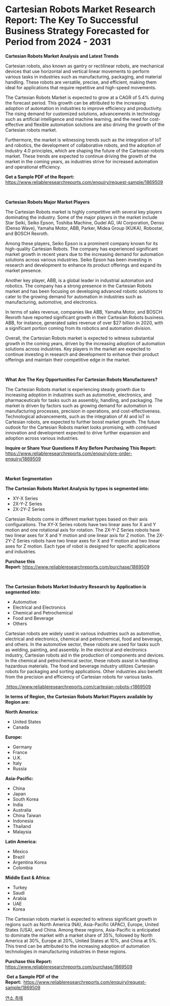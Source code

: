 <p><h1>Cartesian Robots Market Research Report: The Key To Successful Business Strategy Forecasted for Period from 2024 - 2031</h1></p><p><strong>Cartesian Robots Market Analysis and Latest Trends</strong></p>
<p><p>Cartesian robots, also known as gantry or rectilinear robots, are mechanical devices that use horizontal and vertical linear movements to perform various tasks in industries such as manufacturing, packaging, and material handling. These robots are versatile, precise, and efficient, making them ideal for applications that require repetitive and high-speed movements.</p><p>The Cartesian Robots Market is expected to grow at a CAGR of 5.4% during the forecast period. This growth can be attributed to the increasing adoption of automation in industries to improve efficiency and productivity. The rising demand for customized solutions, advancements in technology such as artificial intelligence and machine learning, and the need for cost-effective and flexible automation solutions are also driving the growth of the Cartesian robots market.</p><p>Furthermore, the market is witnessing trends such as the integration of IoT and robotics, the development of collaborative robots, and the adoption of Industry 4.0 principles, which are shaping the future of the Cartesian robots market. These trends are expected to continue driving the growth of the market in the coming years, as industries strive for increased automation and operational efficiency.</p></p>
<p><strong>Get a Sample PDF of the Report:&nbsp;</strong> <a href="https://www.reliableresearchreports.com/enquiry/request-sample/1869509">https://www.reliableresearchreports.com/enquiry/request-sample/1869509</a></p>
<p>&nbsp;</p>
<p><strong>Cartesian Robots Major Market Players</strong></p>
<p><p>The Cartesian Robots market is highly competitive with several key players dominating the industry. Some of the major players in the market include Star Seiki, Seiko Epson, Toshiba Machine, Gudel AG, IAI Corporation, Denso (Denso Wave), Yamaha Motor, ABB, Parker, Midea Group (KUKA), Robostar, and BOSCH Rexroth.</p><p>Among these players, Seiko Epson is a prominent company known for its high-quality Cartesian Robots. The company has experienced significant market growth in recent years due to the increasing demand for automation solutions across various industries. Seiko Epson has been investing in research and development to enhance its product offerings and expand its market presence.</p><p>Another key player, ABB, is a global leader in industrial automation and robotics. The company has a strong presence in the Cartesian Robots market and has been focusing on developing advanced robotic solutions to cater to the growing demand for automation in industries such as manufacturing, automotive, and electronics.</p><p>In terms of sales revenue, companies like ABB, Yamaha Motor, and BOSCH Rexroth have reported significant growth in their Cartesian Robots business. ABB, for instance, generated sales revenue of over $27 billion in 2020, with a significant portion coming from its robotics and automation division.</p><p>Overall, the Cartesian Robots market is expected to witness substantial growth in the coming years, driven by the increasing adoption of automation solutions across industries. Key players in the market are expected to continue investing in research and development to enhance their product offerings and maintain their competitive edge in the market.</p></p>
<p>&nbsp;</p>
<p><strong>What Are The Key Opportunities For Cartesian Robots Manufacturers?</strong></p>
<p><p>The Cartesian Robots market is experiencing steady growth due to increasing adoption in industries such as automotive, electronics, and pharmaceuticals for tasks such as assembly, handling, and packaging. The market is driven by factors such as growing demand for automation in manufacturing processes, precision in operations, and cost-effectiveness. Technological advancements, such as the integration of AI and IoT in Cartesian robots, are expected to further boost market growth. The future outlook for the Cartesian Robots market looks promising, with continued innovation and development expected to drive further expansion and adoption across various industries.</p></p>
<p><strong>Inquire or Share Your Questions If Any Before Purchasing This Report:</strong> <a href="https://www.reliableresearchreports.com/enquiry/pre-order-enquiry/1869509">https://www.reliableresearchreports.com/enquiry/pre-order-enquiry/1869509</a></p>
<p>&nbsp;</p>
<p><strong>Market Segmentation</strong></p>
<p><strong>The Cartesian Robots Market Analysis by types is segmented into:</strong></p>
<p><ul><li>XY-X Series</li><li>2X-Y-Z Series</li><li>2X-2Y-Z Series</li></ul></p>
<p><p>Cartesian Robots come in different market types based on their axis configurations. The XY-X Series robots have two linear axes for X and Y motion and one rotational axis for rotation. The 2X-Y-Z Series robots have two linear axes for X and Y motion and one linear axis for Z motion. The 2X-2Y-Z Series robots have two linear axes for X and Y motion and two linear axes for Z motion. Each type of robot is designed for specific applications and industries.</p></p>
<p><strong>Purchase this Report:&nbsp;</strong><a href="https://www.reliableresearchreports.com/purchase/1869509">https://www.reliableresearchreports.com/purchase/1869509</a></p>
<p>&nbsp;</p>
<p><strong>The Cartesian Robots Market Industry Research by Application is segmented into:</strong></p>
<p><ul><li>Automotive</li><li>Electrical and Electronics</li><li>Chemical and Petrochemical</li><li>Food and Beverage</li><li>Others</li></ul></p>
<p><p>Cartesian robots are widely used in various industries such as automotive, electrical and electronics, chemical and petrochemical, food and beverage, and others. In the automotive sector, these robots are used for tasks such as welding, painting, and assembly. In the electrical and electronics industry, Cartesian robots aid in the production of components and devices. In the chemical and petrochemical sector, these robots assist in handling hazardous materials. The food and beverage industry utilizes Cartesian robots for packaging and sorting applications. Other industries also benefit from the precision and efficiency of Cartesian robots for various tasks.</p></p>
<p><a href="https://www.reliableresearchreports.com/cartesian-robots-r1869509">&nbsp;https://www.reliableresearchreports.com/cartesian-robots-r1869509</a></p>
<p><strong>In terms of Region, the Cartesian Robots Market Players available by Region are:</strong></p>
<p>
    <p> <strong> North America: </strong>
        <ul>
            <li>United States</li>
            <li>Canada</li>
        </ul>
        </p> 
    <p> <strong> Europe: </strong>
        <ul>
            <li>Germany</li>
            <li>France</li>
            <li>U.K.</li>
            <li>Italy</li>
            <li>Russia</li>
        </ul>
        </p> 
    <p> <strong> Asia-Pacific: </strong>
        <ul>
            <li>China</li>
            <li>Japan</li>
            <li>South Korea</li>
            <li>India</li>
            <li>Australia</li>
            <li>China Taiwan</li>
            <li>Indonesia</li>
            <li>Thailand</li>
            <li>Malaysia</li>
        </ul>
        </p> 
    <p> <strong> Latin America: </strong>
        <ul>
            <li>Mexico</li>
            <li>Brazil</li>
            <li>Argentina Korea</li>
            <li>Colombia</li>
        </ul>
        </p> 
    <p> <strong> Middle East & Africa: </strong>
        <ul>
            <li>Turkey</li>
            <li>Saudi</li>
            <li>Arabia</li>
            <li>UAE</li>
            <li>Korea</li>
        </ul>
    </p>
    </p>
<p><p>The Cartesian robots market is expected to witness significant growth in regions such as North America (NA), Asia-Pacific (APAC), Europe, United States (USA), and China. Among these regions, Asia-Pacific is anticipated to dominate the market with a market share of 35%, followed by North America at 30%, Europe at 20%, United States at 10%, and China at 5%. This trend can be attributed to the increasing adoption of automation technologies in manufacturing industries in these regions.</p></p>
<p><strong>Purchase this Report: </strong><a href="https://www.reliableresearchreports.com/purchase/1869509">https://www.reliableresearchreports.com/purchase/1869509</a></p>
<p>&nbsp;<strong>Get a Sample PDF of the Report:&nbsp;&nbsp;</strong><a href="https://www.reliableresearchreports.com/enquiry/request-sample/1869509">https://www.reliableresearchreports.com/enquiry/request-sample/1869509</a></p>
<p><strong></strong></p>
<p><p><a href="https://medium.com/@felipegrrady654556/%EC%97%B0%EC%86%8C-%EC%B4%89%EB%A7%A4-%EC%8B%9C%EC%9E%A5%EC%9D%80-%EC%8B%9C%EC%9E%A5-%EC%A0%90%EC%9C%A0%EC%9C%A8-%EC%8B%9C%EC%9E%A5-%EB%8F%99%ED%96%A5-%EB%B0%8F-%EC%8B%9C%EC%9E%A5-%EC%84%B1%EC%9E%A5%EC%97%90-%EB%8C%80%ED%95%9C-%EC%A0%95%EB%B3%B4%EB%A5%BC-%EC%A0%9C%EA%B3%B5%ED%95%A9%EB%8B%88%EB%8B%A4-e6c162f74ba0">연소 촉매</a></p></p>